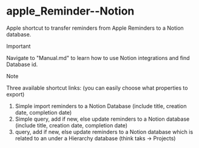 # apple_Reminder--Notion
Apple shortcut to transfer reminders from Apple Reminders to a Notion database.

>[!IMPORTANT]
> Navigate to "Manual.md" to learn how to use Notion integrations and find Database id.

> [!NOTE] 
> Three available shortcut links: (you can easily choose what properties to export)
> 1. Simple import reminders to a Notion Database (include title, creation date, completion date)
> 2. Simple query, add if new, else update reminders to a Notion database (include title, creation date, completion date)
> 3. query, add if new, else update reminders to a Notion database which is related to an under a Hierarchy database (think taks -> Projects)
> 

